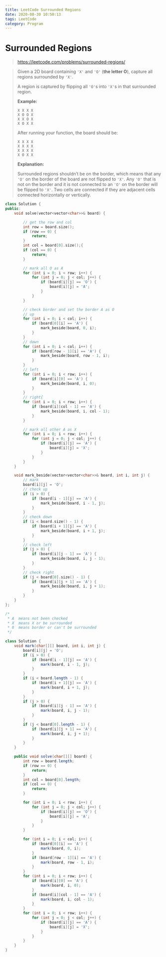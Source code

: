 ```yaml
---
title: LeetCode Surrounded Regions
date: 2020-08-30 10:50:13
tags: LeetCode
category: Program
---
```


# Surrounded Regions

> https://leetcode.com/problems/surrounded-regions/

> Given a 2D board containing `'X'` and `'O'` (**the letter O**), capture all regions surrounded by `'X'`.
>
> A region is captured by flipping all `'O'`s into `'X'`s in that surrounded region.
>
> **Example:**
>
> ```
> X X X X
> X O O X
> X X O X
> X O X X
> ```
>
> After running your function, the board should be:
>
> ```
> X X X X
> X X X X
> X X X X
> X O X X
> ```
>
> **Explanation:**
>
> Surrounded regions shouldn’t be on the border, which means that any `'O'` on the border of the board are not flipped to `'X'`. Any `'O'` that is not on the border and it is not connected to an `'O'` on the border will be flipped to `'X'`. Two cells are connected if they are adjacent cells connected horizontally or vertically.

```c++
class Solution {
public:
    void solve(vector<vector<char>>& board) {

        // get the row and col
        int row = board.size();
        if (row == 0) {
            return;
        }
        int col = board[0].size();{
        if (col == 0) {
            return;
        }

        // mark all O as A
        for (int i = 0; i < row; i++) {
            for (int j = 0; j < col; j++) {
                if (board[i][j] == 'O') {
                    board[i][j] = 'A';
                }
            }
        }

        // check border and set the border A as O
        // up
        for (int i = 0; i < col; i++) {
            if (board[0][i] == 'A') {
                mark_beside(board, 0, i);
            }
        }
        // down
        for (int i = 0; i < col; i++) {
            if (board[row - 1][i] == 'A') {
                mark_beside(board, row - 1, i);
            }
        }
        // left
        for (int i = 0; i < row; i++) {
            if (board[i][0] == 'A') {
                mark_beside(board, i, 0);
            }
        }
        // right{
        for (int i = 0; i < row; i++) {
            if (board[i][col - 1] == 'A') {
                mark_beside(board, i, col - 1);
            }
        }

        // mark all other A as X
        for (int i = 0; i < row; i++) {
            for (int j = 0; j < col; j++) {
                if (board[i][j] == 'A') {
                    board[i][j] = 'X';
                }
            }
        }
    }

    void mark_beside(vector<vector<char>>& board, int i, int j) {
        // mark
        board[i][j] = 'O';
        // check up
        if (i > 0) {
            if (board[i - 1][j] == 'A') {
                mark_beside(board, i - 1, j);
            }
        }
        // check down
        if (i < board.size() - 1) {
            if (board[i + 1][j] == 'A') {
                mark_beside(board, i + 1, j);
            }
        }
        // check left
        if (j > 0) {
            if (board[i][j - 1] == 'A') {
                mark_beside(board, i, j - 1);
            }
        }
        // check right
        if (j < board[0].size() - 1) {
            if (board[i][j + 1] == 'A') {
                mark_beside(board, i, j + 1);
            }
        }
    }
};

/*
 * A  means not been checked
 * X  means X or be surrounded
 * 0  means border or can't be surrounded
 */
```

```java
class Solution {
    void mark(char[][] board, int i, int j) {
        board[i][j] = 'O';
        if (i > 0) {
            if (board[i - 1][j] == 'A') {
                mark(board, i - 1, j);
            }
        }
        if (i < board.length - 1) {
            if (board[i + 1][j] == 'A') {
                mark(board, i + 1, j);
            }
        }
        if (j > 0) {
            if (board[i][j - 1] == 'A') {
                mark(board, i, j - 1);
            }
        }
        if (j < board[0].length - 1) {
            if (board[i][j + 1] == 'A') {
                mark(board, i, j + 1);
            }
        }
    }

    public void solve(char[][] board) {
        int row = board.length;
        if (row == 0) {
            return;
        }
        int col = board[0].length;
        if (col == 0) {
            return;
        }

        for (int i = 0; i < row; i++) {
            for (int j = 0; j < col; j++) {
                if (board[i][j] == 'O') {
                    board[i][j] = 'A';
                }
            }
        }

        for (int i = 0; i < col; i++) {
            if (board[0][i] == 'A') {
                mark(board, 0, i);
            }
            if (board[row - 1][i] == 'A') {
                mark(board, row - 1, i);
            }
        }
        for (int i = 0; i < row; i++) {
            if (board[i][0] == 'A') {
                mark(board, i, 0);
            }
            if (board[i][col - 1] == 'A') {
                mark(board, i, col - 1);
            }
        }
        for (int i = 0; i < row; i++) {
            for (int j = 0; j < col; j++) {
                if (board[i][j] == 'A') {
                    board[i][j] = 'X';
                }
            }
        }
    }
}
```
